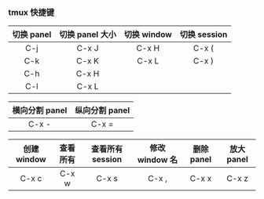 ### tmux 快捷键

| 切换 panel | 切换 panel 大小 | 切换 window | 切换 session |
| :--------: | :-------------: | :---------: | :----------: |
|    C-j     |      C-x J      |    C-x H    |    C-x (     |
|    C-k     |      C-x K      |    C-x L    |    C-x )     |
|    C-h     |      C-x H      |             |              |
|    C-l     |      C-x L      |             |              |

| 横向分割 panel | 纵向分割 panel |
| :------------: | :------------: |
|     C-x -      |     C-x =      |

| 创建 window | 查看所有 | 查看所有 session | 修改 window 名 | 删除 panel | 放大 panel |
| :---------: | :------: | :--------------: | :------------: | :--------: | :--------: |
|    C-x c    |  C-x w   |      C-x s       |     C-x ,      |   C-x x    |   C-x z    |
